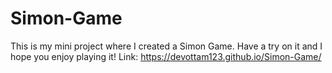 # Simon-Game
This is my mini project where I created a Simon Game. Have a try on it and I hope you enjoy playing it!
Link: https://devottam123.github.io/Simon-Game/
